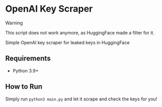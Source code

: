 # OpenAI Key Scraper

> [!WARNING]  
> This script does not work anymore, as HuggingFace made a filter for it.

Simple OpenAI key scraper for leaked keys in HuggingFace

## Requirements
- Python 3.9+

## How to Run
Simply run `python3 main.py` and let it scrape and check the keys for you!
